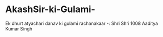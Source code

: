 # AkashSir-ki-Gulami-
Ek dhurt atyachari danav ki gulami 
rachanakaar -: Shri Shri 1008 Aaditya Kumar Singh
